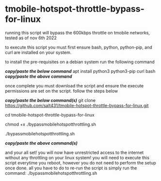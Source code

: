 # tmobile-hotspot-throttle-bypass-for-linux
running this script will bypass the 600kbps throttle on tmobile networks, tested as of nov 6th 2022

to execute this script you must first ensure bash, python, python-pip, and curl are installed on your system.

to install the pre-requisites on a debian system run the following command


***copy/paste the below command***
apt install python3 python3-pip curl bash
***copy/paste the above command***

once complete you must download the script and ensure the execute permissions are set on the script. follow the steps below

***copy/paste the below command(s)***
git clone https://github.com/salt431/tmobile-hotspot-throttle-bypass-for-linux.git

cd tmobile-hotspot-throttle-bypass-for-linux

chmod +x ./bypassmobilehotspotthrottling.sh

./bypassmobilehotspotthrottling.sh

***copy/paste the above command(s)***

and your all set! you will now have unrestricted access to the internet without any throttling on your linux system! you will need to execute this script everytime you reboot, however you do not need to perform the setup once done. all you have to do to re-run the script is simply run the command:
./bypassmobilehotspotthrottling.sh





